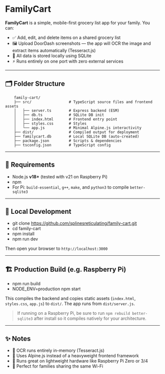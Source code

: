 # FamilyCart

**FamilyCart** is a simple, mobile-first grocery list app for your family. You can:

- ✅ Add, edit, and delete items on a shared grocery list
- 🖼️ Upload DoorDash screenshots — the app will OCR the image and extract items automatically (Tesseract.js)
- 🧠 All data is stored locally using SQLite
- ⚡ Runs entirely on one port with zero external services

---

## 🗂 Folder Structure
```
    family-cart/
    ├── src/                 # TypeScript source files and frontend assets
    │   ├── server.ts        # Express backend (ESM)
    │   ├── db.ts            # SQLite DB init
    │   ├── index.html       # Frontend entry point
    │   ├── styles.css       # Styles
    │   └── app.js           # Minimal Alpine.js interactivity
    ├── dist/                # Compiled output for deployment
    ├── familycart.db        # Local SQLite DB (auto-created)
    ├── package.json         # Scripts & dependencies
    ├── tsconfig.json        # TypeScript config
```
---

## 🚀 Requirements

- Node.js **v18+** (tested with v21 on Raspberry Pi)
- npm
- For Pi: `build-essential`, `g++`, `make`, and `python3` to compile `better-sqlite3`

---

## 🔧 Local Development

- git clone https://github.com/splinesreticulating/family-cart.git
- cd family-cart
- npm install
- npm run dev

Then open your browser to  `http://localhost:3000`

---

## 🏗 Production Build (e.g. Raspberry Pi)

- npm run build
- NODE_ENV=production npm start

This compiles the backend and copies static assets (`index.html`, `styles.css`, `app.js`) to `dist/`. The app runs from `dist/server.js`.

> If running on a Raspberry Pi, be sure to run `npm rebuild better-sqlite3` after install so it compiles natively for your architecture.

---

## ✨ Notes

- 🧠 OCR runs entirely in-memory (Tesseract.js)
- 🧘 Uses Alpine.js instead of a heavyweight frontend framework
- 🐢 Runs great on lightweight hardware like Raspberry Pi Zero or 3/4
- 🤝 Perfect for families sharing the same Wi-Fi
